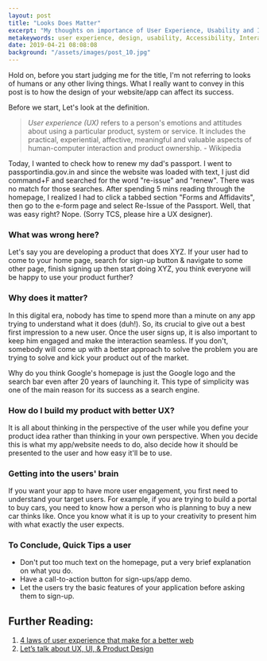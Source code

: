 ```yaml
---
layout: post
title: "Looks Does Matter"
excerpt: "My thoughts on importance of User Experience, Usability and Interaction Design"
metakeywords: user experience, design, usability, Accessibility, Interaction Design, vishwasnavadak
date: 2019-04-21 08:08:08
background: "/assets/images/post_10.jpg"
---
```


Hold on, before you start judging me for the title, I'm not referring to looks of humans or any other living things. What I really want to convey in this post is to how the design of your website/app can affect its success.

Before we start, Let's look at the definition.

> _User experience (UX)_ refers to a person's emotions and attitudes about using a particular product, system or service. It includes the practical, experiential, affective, meaningful and valuable aspects of human-computer interaction and product ownership. - Wikipedia

Today, I wanted to check how to renew my dad's passport. I went to passportindia.gov.in and since the website was loaded with text, I just did command+F and searched for the word "re-issue" and "renew". There was no match for those searches. After spending 5 mins reading through the homepage, I realized I had to click a tabbed section "Forms and Affidavits", then go to the e-form page and select Re-Issue of the Passport. Well, that was easy right? Nope. (Sorry TCS, please hire a UX designer).

### What was wrong here?

Let's say you are developing a product that does XYZ. If your user had to come to your home page, search for sign-up button & navigate to some other page, finish signing up then start doing XYZ, you think everyone will be happy to use your product further?

### Why does it matter?

In this digital era, nobody has time to spend more than a minute on any app trying to understand what it does (duh!). So, its crucial to give out a best first impression to a new user. Once the user signs up, it is also important to keep him engaged and make the interaction seamless. If you don't, somebody will come up with a better approach to solve the problem you are trying to solve and kick your product out of the market.

Why do you think Google's homepage is just the Google logo and the search bar even after 20 years of launching it. This type of simplicity was one of the main reason for its success as a search engine.

### How do I build my product with better UX?

It is all about thinking in the perspective of the user while you define your product idea rather than thinking in your own perspective. When you decide this is what my app/website needs to do, also decide how it should be presented to the user and how easy it'll be to use.

### Getting into the users' brain

If you want your app to have more user engagement, you first need to understand your target users. For example, if you are trying to build a portal to buy cars, you need to know how a person who is planning to buy a new car thinks like. Once you know what it is up to your creativity to present him with what exactly the user expects.

### To Conclude, Quick Tips a user

- Don't put too much text on the homepage, put a very brief explanation on what you do.
- Have a call-to-action button for sign-ups/app demo.
- Let the users try the basic features of your application before asking them to sign-up.

## Further Reading:

1. <a href="https://www.wholegraindigital.com/blog/ux-laws-better-web/" target="_blank" rel="noopener noreferrer">4 laws of user experience that make for a better web</a>
2. <a href="https://uxdesign.cc/lets-talk-about-what-we-mean-when-we-talk-about-ux-ui-product-design-dc666a793861" target="_blank" rel="noopener noreferrer">Let’s talk about UX, UI, & Product Design</a>

